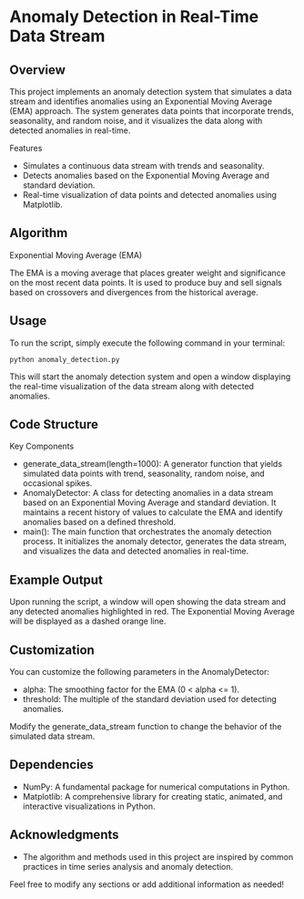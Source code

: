 # Anomaly Detection in Real-Time Data Stream

##  Overview

This project implements an anomaly detection system that simulates a data stream and identifies anomalies using an Exponential Moving Average (EMA) approach. The system generates data points that incorporate trends, seasonality, and random noise, and it visualizes the data along with detected anomalies in real-time.

Features

- Simulates a continuous data stream with trends and seasonality.
- Detects anomalies based on the Exponential Moving Average and standard deviation.
- Real-time visualization of data points and detected anomalies using Matplotlib.

## Algorithm

Exponential Moving Average (EMA)

The EMA is a moving average that places greater weight and significance on the most recent data points. It is used to produce buy and sell signals based on crossovers and divergences from the historical average.

## Usage

To run the script, simply execute the following command in your terminal:

```python anomaly_detection.py```

This will start the anomaly detection system and open a window displaying the real-time visualization of the data stream along with detected anomalies.

## Code Structure

Key Components

- generate_data_stream(length=1000): A generator function that yields simulated data points with trend, seasonality, random noise, and occasional spikes.
- AnomalyDetector: A class for detecting anomalies in a data stream based on an Exponential Moving Average and standard deviation. It maintains a recent history of values to calculate the EMA and identify anomalies based on a defined threshold.
- main(): The main function that orchestrates the anomaly detection process. It initializes the anomaly detector, generates the data stream, and visualizes the data and detected anomalies in real-time.

## Example Output

Upon running the script, a window will open showing the data stream and any detected anomalies highlighted in red. The Exponential Moving Average will be displayed as a dashed orange line.

## Customization

You can customize the following parameters in the AnomalyDetector:

- alpha: The smoothing factor for the EMA (0 < alpha <= 1).
- threshold: The multiple of the standard deviation used for detecting anomalies.

Modify the generate_data_stream function to change the behavior of the simulated data stream.

## Dependencies

- NumPy: A fundamental package for numerical computations in Python.
- Matplotlib: A comprehensive library for creating static, animated, and interactive visualizations in Python.

## Acknowledgments

- The algorithm and methods used in this project are inspired by common practices in time series analysis and anomaly detection.

Feel free to modify any sections or add additional information as needed!
